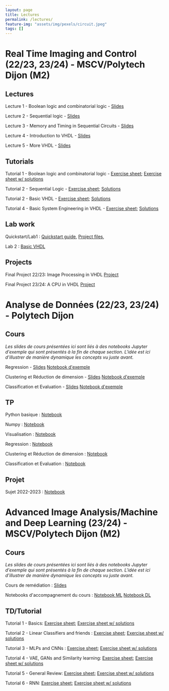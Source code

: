 ```yaml
---
layout: page
title: Lectures
permalink: /lectures/
feature-img: "assets/img/pexels/circuit.jpeg"
tags: []
---
```

# Real Time Imaging and Control (22/23, 23/24) - MSCV/Polytech Dijon (M2)

## Lectures

Lecture 1 - Boolean logic and combinatorial logic - [Slides](../assets/data/MSCV_Intro_Logic.pdf)

Lecture 2 - Sequential logic - [Slides](../assets/data/MSCV_Sequential_logic-1.pdf_)

Lecture 3 - Memory and Timing in Sequential Circuits - [Slides](../assets/data/MSCV_Memory_and_Timing.pdf)

Lecture 4 - Introduction to VHDL - [Slides](../assets/data/MSCV_Intro_VHDL.pdf)

Lecture 5 - More VHDL - [Slides](../assets/data/MSCV_VHDL_Addendum.pdf)

## Tutorials

Tutorial 1 - Boolean logic and combinatorial logic - [Exercise sheet](../assets/data/Tutorial_1_RTIC.pdf); [Exercise sheet w/ solutions](../assets/data/Tutorial_1_RTIC-Solution.pdf)

Tutorial 2 - Sequential Logic - [Exercise sheet](../assets/data/Tutorial_2.pdf); [Solutions](../assets/data/Tutorial_2-Solutions.pdf)

Tutorial 2 - Basic VHDL - [Exercise sheet](../assets/data/Tutorial_3_RTIC.pdf); [Solutions](../assets/data/Tutorial_3_RTIC-Solutions.pdf)

Tutorial 4 - Basic System Engineering in VHDL - [Exercise sheet](../assets/data/Tutorial_4_RTIC.pdf); [Solutions](../assets/data/Tutorial_4_RTIC-Solutions.pdf)

## Lab work

Quickstart/Lab1 : [Quickstart guide](../assets/data/Lab_1.pdf), [Project files](../assets/data/Lab_1.zip),

Lab 2 : [Basic VHDL](../assets/data/Lab_2.pdf)

## Projects

Final Project 22/23: Image Processing in VHDL [Project](../assets/data/Tu)

Final Project 23/24: A CPU in VHDL [Project](../assets/data/Tu)

# Analyse de Données (22/23, 23/24) - Polytech Dijon

## Cours

*Les slides de cours présentées ici sont liés à des notebooks Jupyter d'exemple qui sont présentés à la fin de chaque section. L'idée est ici d'illustrer de manière dynamique les concepts vu juste avant.*

Regression - [Slides](../assets/data/ESIREM_Regression.pdf) [Notebook d'exemple](../assets/data/regression.ipynb)

Clustering et Réduction de dimension - [Slides](../assets/data/ESIREM_Cluster_DimRed) [Notebook d'exemple](../assets/data/clustering.ipynb)

Classification et Evaluation - [Slides](../assets/data/ESIREM_Classif_Test.pdf) [Notebook d'exemple](../assets/data/classification.ipynb)


## TP

Python basique : [Notebook](../assets/data/Python/notebook.ipynb)

Numpy : [Notebook](../assets/data/Numpy/notebook.ipynb)

Visualisation : [Notebook](../assets/data/Visualisation/notebook.ipynb)

Regression : [Notebook](../assets/data/Regression/notebook.ipynb)

Clustering et Réduction de dimension : [Notebook](../assets/data/Clustering_DimRed/notebook.ipynb)

Classification et Evaluation : [Notebook](../assets/data/Classification/notebook.ipynb)

## Projet

Sujet 2022-2023 : [Notebook](../assets/data/DataAna_Exam/notebook.ipynb)


# Advanced Image Analysis/Machine and Deep Learning (23/24) - MSCV/Polytech Dijon (M2)

## Cours

*Les slides de cours présentées ici sont liés à des notebooks Jupyter d'exemple qui sont présentés à la fin de chaque section. L'idée est ici d'illustrer de manière dynamique les concepts vu juste avant.*

Cours de remédiation : [Slides](../assets/data/MSCV_MLDL_Remedial.pdf)

Notebooks d'accompagnement du cours : [Notebook ML](../assets/data/torch_tutorial_ml.ipynb) [Notebook DL](../assets/data/torch_tutorial_mlp-cnn.ipynb)

## TD/Tutorial

Tutorial 1 - Basics: [Exercise sheet](../assets/data/Tutorial_1_AIA.pdf); [Exercise sheet w/ solutions](../assets/data/Tutorial_1_AIA-Solutions.pdf)

Tutorial 2 - Linear Classifiers and friends : [Exercise sheet](../assets/data/Tutorial_2_AIA.pdf); [Exercise sheet w/ solutions](../assets/data/Tutorial_2_AIA-Solutions.pdf)

Tutorial 3 - MLPs and CNNs : [Exercise sheet](../assets/data/Tutorial_3_AIA.pdf); [Exercise sheet w/ solutions](../assets/data/Tutorial_3_AIA-Solutions.pdf)

Tutorial 4 - VAE, GANs and Similarity learning: [Exercise sheet](../assets/data/Tutorial_4_AIA.pdf); [Exercise sheet w/ solutions](../assets/data/Tutorial_4_AIA-Solutions.pdf)

Tutorial 5 - General Review: [Exercise sheet](../assets/data/Tutorial_5_AIA.pdf); [Exercise sheet w/ solutions](../assets/data/Tutorial_5_AIA-Solutions.pdf)

Tutorial 6 - RNN: [Exercise sheet](../assets/data/Tutorial_6_AIA.pdf); [Exercise sheet w/ solutions](../assets/data/Tutorial_6_AIA-Solutions.pdf)


